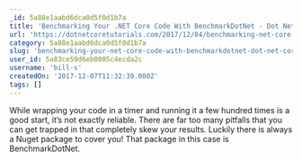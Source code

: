 ```yaml
---
_id: 5a88e1aabd6dca0d5f0d1b7a
title: 'Benchmarking Your .NET Core Code With BenchmarkDotNet - Dot Net Core Tutorials'
url: 'https://dotnetcoretutorials.com/2017/12/04/benchmarking-net-core-code-benchmarkdotnet/'
category: 5a88e1aabd6dca0d5f0d1b7a
slug: 'benchmarking-your-net-core-code-with-benchmarkdotnet-dot-net-core-tutorials'
user_id: 5a83ce59d6eb0005c4ecda2c
username: 'bill-s'
createdOn: '2017-12-07T11:32:39.000Z'
tags: []
---
```


While wrapping your code in a timer and running it a few hundred times is a good start, it’s not exactly reliable. There are far too many pitfalls that you can get trapped in that completely skew your results. Luckily there is always a Nuget package to cover you! That package in this case is BenchmarkDotNet. 
